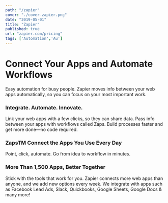 ```yaml
---
path: "/zapier"
cover: "./cover-zapier.png"
date: "2019-05-01"
title: "Zapier"
published: true
url: "zapier.com/pricing"
tags: ['Automation','Au']
---
```

# Connect Your Apps and Automate Workflows
Easy automation for busy people. Zapier moves info between your web apps automatically, so you can focus on your most important work.

### Integrate. Automate. Innovate.
Link your web apps with a few clicks, so they can share data.
Pass info between your apps with workflows called Zaps.
Build processes faster and get more done—no code required.

### ZapsTM Connect the Apps You Use Every Day
Point, click, automate. Go from idea to workflow in minutes.

### More Than 1,500 Apps, Better Together
Stick with the tools that work for you. Zapier connects more web apps than anyone, and we add new options every week. We integrate with apps such as Facebook Lead Ads, Slack, Quickbooks, Google Sheets, Google Docs & many more!
